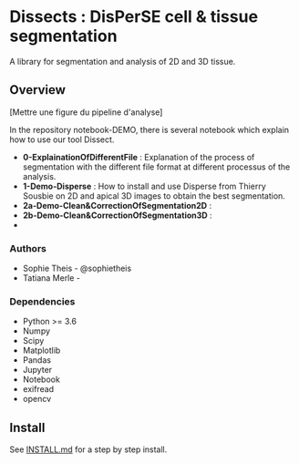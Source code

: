 # Dissects : DisPerSE cell & tissue segmentation
A library for segmentation and analysis of 2D and 3D tissue.

## Overview
[Mettre une figure du pipeline d'analyse]



In the repository notebook-DEMO, there is several notebook which explain how to use our tool Dissect.
- **0-ExplainationOfDifferentFile** : Explanation of the process of segmentation with the different file format at different processus of the analysis. 
- **1-Demo-Disperse** : How to install and use Disperse from Thierry Sousbie on 2D and apical 3D images to obtain the best segmentation. 
- **2a-Demo-Clean&CorrectionOfSegmentation2D** : 
- **2b-Demo-Clean&CorrectionOfSegmentation3D** : 
- 


### Authors
* Sophie Theis - @sophietheis
* Tatiana Merle - 

### Dependencies
* Python >= 3.6
* Numpy
* Scipy
* Matplotlib
* Pandas
* Jupyter
* Notebook
* exifread
* opencv

## Install
See [INSTALL.md](install.md) for a step by step install. 






